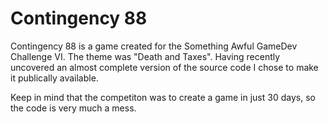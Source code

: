 # Contingency 88

Contingency 88 is a game created for the Something Awful GameDev Challenge VI. The theme was "Death and Taxes". Having recently uncovered an almost complete version of the source code I chose to make it publically available.

Keep in mind that the competiton was to create a game in just 30 days, so the code is very much a mess.
